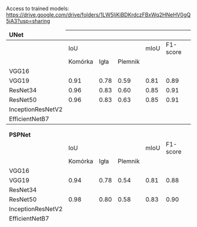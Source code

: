 Access to trained models: https://drive.google.com/drive/folders/1LW5IjKiBDKrdczFBxWq2HNeHV0gQ5jA3?usp=sharing

<table class="tg">
<thead>
  <tr>
    <td class="tg-7btt"><b>UNet</b></td>
    <th class="tg-0pky"></th>
    <th class="tg-0pky"></th>
    <th class="tg-0pky"></th>
    <th class="tg-0pky"></th>
    <th class="tg-0pky"></th>
  </tr>
</thead>
<tbody>
  <tr>
    <td class="tg-0pky"></td>
    <td class="tg-c3ow">IoU</td>
    <td class="tg-c3ow"></td>
    <td class="tg-c3ow"></td>
    <td class="tg-0pky">mIoU</td>
    <td class="tg-0pky">F1-score</td>
  </tr>
  <tr>
    <td class="tg-0pky"></td>
    <td class="tg-c3ow">Komórka</td>
    <td class="tg-c3ow">Igła</td>
    <td class="tg-c3ow">Plemnik</td>
    <td class="tg-0pky"></td>
    <td class="tg-0pky"></td>
  </tr>
  <tr>
    <td class="tg-0pky">VGG16</td>
    <td class="tg-c3ow"></td>
    <td class="tg-c3ow"></td>
    <td class="tg-c3ow"></td>
    <td class="tg-0pky"></td>
    <td class="tg-0pky"></td>
  </tr>
  <tr>
    <td class="tg-0pky">VGG19</td>
    <td class="tg-c3ow">0.91</td>
    <td class="tg-c3ow">0.78</td>
    <td class="tg-c3ow">0.59</td>
    <td class="tg-0pky">0.81</td>
    <td class="tg-0pky">0.89</td>
  </tr>
  <tr>
    <td class="tg-fymr">ResNet34</td>
    <td class="tg-7btt">0.96</td>
    <td class="tg-7btt">0.83</td>
    <td class="tg-7btt">0.60</td>
    <td class="tg-fymr">0.85</td>
    <td class="tg-fymr">0.91</td>
  </tr>
  <tr>
    <td class="tg-fymr">ResNet50</td>
    <td class="tg-7btt">0.96</td>
    <td class="tg-7btt">0.83</td>
    <td class="tg-7btt">0.63</td>
    <td class="tg-fymr">0.85</td>
    <td class="tg-fymr">0.91</td>
  </tr>
  <tr>
    <td class="tg-0pky">InceptionResNetV2</td>
    <td class="tg-c3ow"></td>
    <td class="tg-c3ow"></td>
    <td class="tg-c3ow"></td>
    <td class="tg-0pky"></td>
    <td class="tg-0pky"></td>
  </tr>
  <tr>
    <td class="tg-0pky">EfficientNetB7</td>
    <td class="tg-c3ow"></td>
    <td class="tg-c3ow"></td>
    <td class="tg-c3ow"></td>
    <td class="tg-0pky"></td>
    <td class="tg-0pky"></td>
  </tr>
</tbody>
</table>

<table class="tg">
<thead>
  <tr>
    <td class="tg-7btt"><b>PSPNet</b></td>
    <td class="tg-0pky"></td>
    <td class="tg-0pky"></td>
    <td class="tg-0pky"></td>
    <td class="tg-0pky"></td>
    <td class="tg-0pky"></td>
  </tr>
  <tr>
    <td class="tg-0pky"></td>
    <td class="tg-c3ow">IoU</td>
    <td class="tg-c3ow"></td>
    <td class="tg-c3ow"></td>
    <td class="tg-0pky">mIoU</td>
    <td class="tg-0pky">F1-score</td>
  </tr>
  <tr>
    <td class="tg-0pky"></td>
    <td class="tg-c3ow">Komórka</td>
    <td class="tg-c3ow">Igła</td>
    <td class="tg-c3ow">Plemnik</td>
    <td class="tg-c3ow"></td>
    <td class="tg-0pky"></td>
  </tr>
  <tr>
    <td class="tg-0pky">VGG16</td>
    <td class="tg-c3ow"></td>
    <td class="tg-c3ow"></td>
    <td class="tg-c3ow"></td>
    <td class="tg-0pky"></td>
    <td class="tg-0pky"></td>
  </tr>
  <tr>
    <td class="tg-0pky">VGG19</td>
    <td class="tg-c3ow">0.94</td>
    <td class="tg-c3ow">0.78</td>
    <td class="tg-c3ow">0.54</td>
    <td class="tg-0pky">0.81</td>
    <td class="tg-0pky">0.88</td>
  </tr>
  <tr>
    <td class="tg-0pky">ResNet34</td>
    <td class="tg-c3ow"></td>
    <td class="tg-c3ow"></td>
    <td class="tg-c3ow"></td>
    <td class="tg-0pky"></td>
    <td class="tg-0pky"></td>
  </tr>
  <tr>
    <td class="tg-fymr">ResNet50</td>
    <td class="tg-7btt">0.98</td>
    <td class="tg-7btt">0.80</td>
    <td class="tg-7btt">0.58</td>
    <td class="tg-fymr">0.83</td>
    <td class="tg-fymr">0.90</td>
  </tr>
  <tr>
    <td class="tg-0pky">InceptionResNetV2</td>
    <td class="tg-c3ow"></td>
    <td class="tg-c3ow"></td>
    <td class="tg-c3ow"></td>
    <td class="tg-0pky"></td>
    <td class="tg-0pky"></td>
  </tr>
  <tr>
    <td class="tg-0pky">EfficientNetB7</td>
    <td class="tg-c3ow"></td>
    <td class="tg-c3ow"></td>
    <td class="tg-c3ow"></td>
    <td class="tg-0pky"></td>
    <td class="tg-0pky"></td>
  </tr>
</tbody>
</table>

